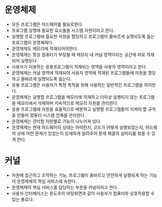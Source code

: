 # 운영체제

- 모든 프로그램은 하드웨어를 필요로한다.
- 프로그램 실행에 필요한 요소들을 시스템 자원이라고 한다.
- 실행할 프로그램에 필요한 자원을 할당하고 프로그램이 올바르게 실행되도록 돕는 프로그램이 운영체제다.
- 운영체제도 메모리에 적재되어야한다.
- 운영체제는 항상 컴퓨터가 부팅될 때 메모리 내 커널 영역이라는 공간에 따로 적재되어 실행된다.
- 사용자가 이용하는 응용프로그램이 적재되는 영역을 사용자 영역이라고 한다.
- 운영체제는 커널 영역에 적재되어 사용자 영역에 적재된 프로그램들에 자원을 할당하고 올바르게 실행되도록 돕는다.
- 응용 프로그램은 사용자가 특정 목적을 위해 사용하는 일반적인 프로그램을 의미한다.
- 운영체제는 실행할 프로그램을 메모리에 적재하고 더이상 실행되지 않는 프로그램을 메모리에서 삭제하며 지속적으로 메모리 자원을 관리한다.
- 응용 프로그램에 자원을 효율적으로 배분하고 실행할 프로그램들이 지켜야 할 규칙을 만들어 컴퓨터 시스템 전체를 관리한다.
- 운영체제는 관리할 자원별로 기능이 나누어져 있다.
- 운영체제는 현재 하드웨어의 상태는 어떠한지, 코드가 어떻게 실행되었는지, 하드웨어 상에 어떤 문제가 있었는지 상세하게 알려주어 문제 해결의 실마리를 찾을 수 있게 한다.

# 커널

- 자원에 접근하고 조작하는 기능, 프로그램이 올바르고 안전하게 실행되게 하는 기능이 운영체제의 핵심 서비스에 속한다.
- 운영체제의 핵심 서비스를 담당하는 부분을 커널이라고 한다.
- 사용자 인터페이스는 윈도우의 바탕화면과 같이 사용자가 컴퓨터와 상호작용할 수 있는 통로다.
